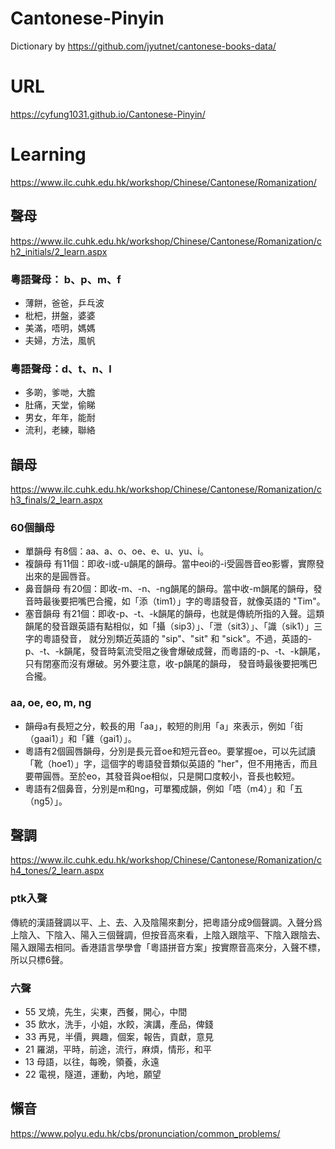 # Cantonese-Pinyin
 
Dictionary by https://github.com/jyutnet/cantonese-books-data/


# URL
https://cyfung1031.github.io/Cantonese-Pinyin/

# Learning

https://www.ilc.cuhk.edu.hk/workshop/Chinese/Cantonese/Romanization/

## 聲母
https://www.ilc.cuhk.edu.hk/workshop/Chinese/Cantonese/Romanization/ch2_initials/2_learn.aspx
### 粵語聲母： b、p、m、f
* 薄餅，爸爸，乒乓波
* 枇杷，拼盤，婆婆
* 美滿，唔明，媽媽
* 夫婦，方法，風帆
### 粵語聲母：d、t、n、l
* 多啲，爹哋，大膽
* 肚痛，天堂，偷睇
* 男女，年年，能耐
* 流利，老練，聯絡


## 韻母
https://www.ilc.cuhk.edu.hk/workshop/Chinese/Cantonese/Romanization/ch3_finals/2_learn.aspx
### 60個韻母
* 單韻母 有8個：aa、a、o、oe、e、u、yu、i。
* 複韻母 有11個：即收-i或-u韻尾的韻母。當中eoi的-i受圓唇音eo影響，實際發出來的是圓唇音。
* 鼻音韻母 有20個：即收-m、-n、-ng韻尾的韻母。當中收-m韻尾的韻母，發音時最後要把嘴巴合攏，如「添（tim1）」字的粵語發音，就像英語的 "Tim"。
* 塞音韻母 有21個：即收-p、-t、-k韻尾的韻母，也就是傳統所指的入聲。這類韻尾的發音跟英語有點相似，如「攝（sip3）」、「泄（sit3）」、「識（sik1）」三字的粵語發音， 就分別類近英語的 "sip"、"sit" 和 "sick"。不過，英語的-p、-t、-k韻尾，發音時氣流受阻之後會爆破成聲，而粵語的-p、-t、-k韻尾，只有閉塞而沒有爆破。另外要注意，收-p韻尾的韻母， 發音時最後要把嘴巴合攏。
### aa, oe, eo, m, ng
* 韻母a有長短之分，較長的用「aa」，較短的則用「a」來表示，例如「街（gaai1）」和「雞（gai1）」。
* 粵語有2個圓唇韻母，分別是長元音oe和短元音eo。要掌握oe，可以先試讀「靴（hoe1）」字，這個字的粵語發音類似英語的 "her"，但不用捲舌，而且要帶圓唇。至於eo，其發音與oe相似，只是開口度較小，音長也較短。
* 粵語有2個鼻音，分別是m和ng，可單獨成韻，例如「唔（m4）」和「五（ng5）」。
### 

## 聲調
https://www.ilc.cuhk.edu.hk/workshop/Chinese/Cantonese/Romanization/ch4_tones/2_learn.aspx
### ptk入聲
傳統的漢語聲調以平、上、去、入及陰陽來劃分，把粵語分成9個聲調。入聲分爲上陰入、下陰入、陽入三個聲調，但按音高來看，上陰入跟陰平、下陰入跟陰去、陽入跟陽去相同。香港語言學學會「粵語拼音方案」按實際音高來分，入聲不標，所以只標6聲。

### 六聲

* 55 叉燒，先生，尖東，西餐，開心，中間
* 35 飲水，洗手，小姐，水餃，演講，產品，俾錢
* 33 再見，半價，興趣，個案，報告，貢獻，意見
* 21 羅湖，平時，前途，流行，麻煩，情形，和平
* 13 母語，以往，每晚，領養，永遠
* 22 電視，隧道，運動，內地，願望


## 懶音
https://www.polyu.edu.hk/cbs/pronunciation/common_problems/